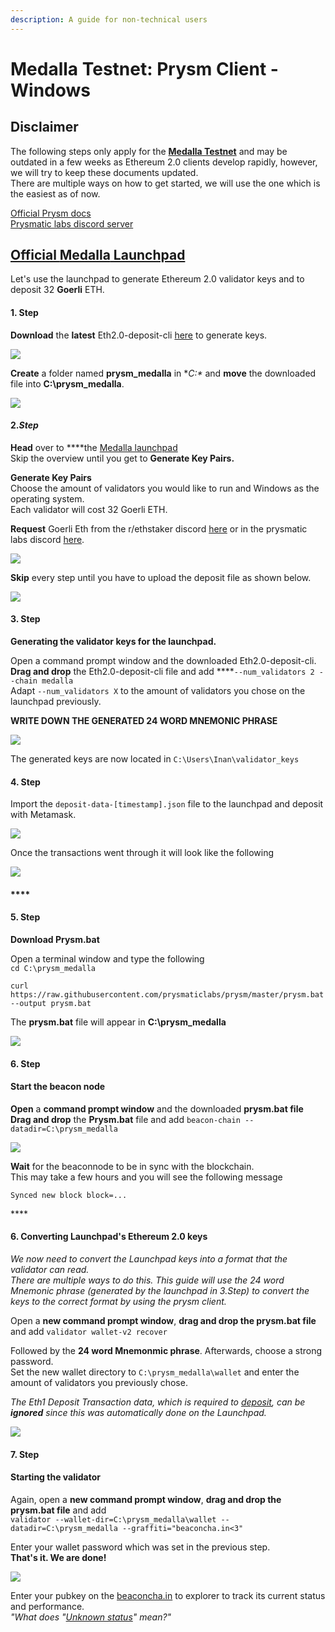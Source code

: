 ```yaml
---
description: A guide for non-technical users
---
```


# Medalla Testnet: Prysm Client - Windows

## Disclaimer

The following steps only apply for the [**Medalla Testnet**](https://beaconcha.in/) and may be outdated in a few weeks as Ethereum 2.0 clients develop rapidly, however, we will try to keep these documents updated.  
There are multiple ways on how to get started, we will use the one which is the easiest as of now.    
  
[Official Prysm docs](https://docs.prylabs.network/docs/getting-started)  
[Prysmatic labs discord server](https://discord.gg/wJW7Rjk)

## [Official **Medalla** Launchpad](https://medalla.launchpad.ethereum.org/)

Let's use the launchpad to generate Ethereum 2.0 validator keys and to deposit 32 **Goerli** ETH.

#### 1. Step

**Download** the **latest** Eth2.0-deposit-cli [here](https://github.com/ethereum/eth2.0-deposit-cli/releases/) to generate keys.

![](../.gitbook/assets/image%20%28153%29.png)

**Create** a folder named **prysm\_medalla** in **C:\** and **move** the downloaded file into **C:\prysm\_medalla**.

![](../.gitbook/assets/2020-08-05_11-39-50.gif)

####  **2.**_**Step**_

**Head** over to ****the [Medalla launchpad](https://medalla.launchpad.ethereum.org/)  
Skip the overview until you get to **Generate Key Pairs.**

**Generate Key Pairs**  
Choose the amount of validators you would like to run and Windows as the operating system.  
Each validator will cost 32 Goerli ETH.  
  
**Request** Goerli Eth from the r/ethstaker discord [here](https://discord.gg/3fAHvPD) or in the prysmatic labs discord [here](https://discord.gg/gmSMfrF).

![](../.gitbook/assets/image%20%28158%29.png)

**Skip** every step until you have to upload the deposit file as shown below.

![](../.gitbook/assets/image%20%28156%29.png)

#### 3. Step 

**Generating the validator keys for the launchpad.**  
  
  
Open a command prompt window and the downloaded Eth2.0-deposit-cli.  
**Drag and drop** the Eth2.0-deposit-cli file and add ****`--num_validators 2 --chain medalla`  
Adapt `--num_validators X` to the amount of validators you chose on the launchpad previously.  
  
**WRITE DOWN THE GENERATED 24 WORD MNEMONIC PHRASE** 

![](../.gitbook/assets/2020-08-05_12-25-54.gif)

The generated keys are now located in `C:\Users\Inan\validator_keys`

#### 

#### 4. Step

Import the `deposit-data-[timestamp].json` file to the launchpad and deposit with Metamask.

![](../.gitbook/assets/2020-08-05_12-34-29.gif)

Once the transactions went through it will look like the following

![](../.gitbook/assets/image%20%28155%29.png)

#### \*\*\*\*

#### **5. Step**

**Download Prysm.bat**  
  
Open a terminal window and type the following  
`cd C:\prysm_medalla`  
  
`curl https://raw.githubusercontent.com/prysmaticlabs/prysm/master/prysm.bat --output prysm.bat`

The **prysm.bat** file will appear in **C:\prysm\_medalla**

![](../.gitbook/assets/prysmbatdownload%20%281%29.png)

#### 6. Step

#### Start the beacon node

**Open** a **command prompt window** and the downloaded **prysm.bat file  
Drag and drop** the **Prysm.bat** file and add `beacon-chain --datadir=C:\prysm_medalla`

![](../.gitbook/assets/2020-08-05_13-11-27.gif)

**Wait** for the beaconnode to be in sync with the blockchain.   
This may take a few hours and you will see the following message  
  
`Synced new block block=...`

\*\*\*\*

#### **6. Converting Launchpad's Ethereum 2.0 keys** 

_We now need to convert the Launchpad keys into a format that the validator can read.   
There are multiple ways to do this. This guide will use the 24 word Mnemonic phrase \(generated by the launchpad in 3.Step\) to convert the keys to the correct format by using the prysm client._  
  
Open a **new command prompt window**, **drag and drop the prysm.bat file** and add `validator wallet-v2 recover`

Followed by the **24 word Mnemonmic phrase**. Afterwards, choose a strong password.  
Set the new wallet directory to `C:\prysm_medalla\wallet` and enter the amount of validators you previously chose.   
  
_The Eth1 Deposit Transaction data, which is required to_ [_deposit_](https://kb.beaconcha.in/ethereum-2.0-and-depositing-process/depositing-to-ethereum-2.0#create-eth-2-0-keys)_, can be **ignored** since this was automatically done on the Launchpad._

![](../.gitbook/assets/image%20%28154%29.png)

#### 7. Step

#### Starting the validator

Again, open a **new command prompt window**, **drag and drop the prysm.bat file** and add   
`validator --wallet-dir=C:\prysm_medalla\wallet --datadir=C:\prysm_medalla --graffiti="beaconcha.in<3"`

Enter your wallet password which was set in the previous step.   
**That's it. We are done!**

![](../.gitbook/assets/validator.png)

Enter your pubkey on the [beaconcha.in](https://beaconcha.in/) to explorer to track its current status and performance.  
_"What does "_[_Unknown status_](https://kb.beaconcha.in/ethereum-2.0-and-depositing-process)_" mean?"_ 


